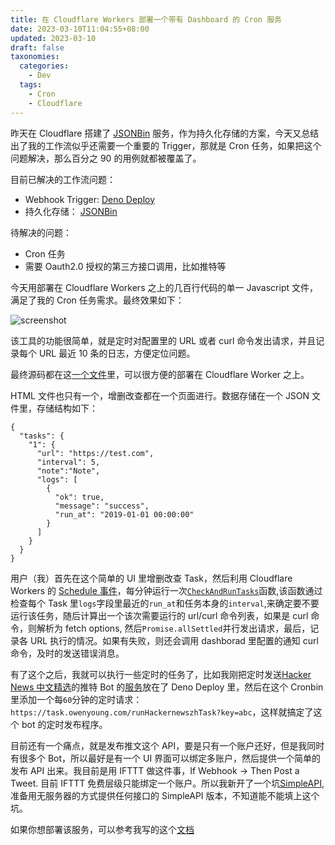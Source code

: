 ```yaml
---
title: 在 Cloudflare Workers 部署一个带有 Dashboard 的 Cron 服务
date: 2023-03-10T11:04:55+08:00
updated: 2023-03-10
draft: false
taxonomies:
  categories:
    - Dev
  tags:
    - Cron
    - Cloudflare
---
```


昨天在 Cloudflare 搭建了 [JSONBin](@content/blog/jsonbin.md) 服务，作为持久化存储的方案，今天又总结出了我的工作流似乎还需要一个重要的 Trigger，那就是 Cron 任务，如果把这个问题解决，那么百分之 90 的用例就都被覆盖了。

目前已解决的工作流问题：

- Webhook Trigger: [Deno Deploy](https://deno.com/deploy)
- 持久化存储： [JSONBin](@content/blog/jsonbin.md)

<!-- more -->

待解决的问题：

- Cron 任务
- 需要 Oauth2.0 授权的第三方接口调用，比如推特等

今天用部署在 Cloudflare Workers 之上的几百行代码的单一 Javascript 文件，满足了我的 Cron 任务需求。最终效果如下：

![screenshot](./cronbin3.png)

该工具的功能很简单，就是定时对配置里的 URL 或者 curl 命令发出请求，并且记录每个 URL 最近 10 条的日志，方便定位问题。

最终源码都在这[一个文件](https://github.com/theowenyoung/blog/blob/main/scripts/cronbin/main.js)里，可以很方便的部署在 Cloudflare Worker 之上。

HTML 文件也只有一个，增删改查都在一个页面进行。数据存储在一个 JSON 文件里，存储结构如下：

```
{
  "tasks": {
    "1": {
      "url": "https://test.com",
      "interval": 5,
      "note":"Note",
      "logs": [
        {
          "ok": true,
          "message": "success",
          "run_at": "2019-01-01 00:00:00"
        }
      ]
    }
  }
}

```

用户（我）首先在这个简单的 UI 里增删改查 Task，然后利用 Cloudflare Workers 的 [Schedule 事件](https://developers.cloudflare.com/workers/runtime-apis/scheduled-event/)，每分钟运行一次[`CheckAndRunTasks`](https://github.com/theowenyoung/blog/blob/53afd7aaf518523544a1fc37cddbe00c6f2f3b4a/scripts/cronbin/main.js#L348)函数,该函数通过检查每个 Task 里`logs`字段里最近的`run_at`和任务本身的`interval`,来确定要不要运行该任务，随后计算出一个该次需要运行的 url/curl 命令列表，如果是 curl 命令，则解析为 fetch options, 然后`Promise.allSettled`并行发出请求，最后，记录各 URL 执行的情况。如果有失败，则还会调用 dashborad 里配置的通知 curl 命令，及时的发送错误消息。

有了这个之后，我就可以执行一些定时的任务了，比如我刚把定时发送[Hacker News 中文精选](https://twitter.com/HackerNewsZh)的推特 Bot 的[服务](https://github.com/theowenyoung/blog/blob/main/scripts/hackernewszh/mod.js#L14)放在了 Deno Deploy 里，然后在这个 Cronbin 里添加一个每`60`分钟的定时请求： `https://task.owenyoung.com/runHackernewszhTask?key=abc`，这样就搞定了这个 bot 的定时发布程序。

目前还有一个痛点，就是发布推文这个 API，要是只有一个账户还好，但是我同时有很多个 Bot，所以最好是有一个 UI 界面可以绑定多账户，然后提供一个简单的发布 API 出来。我目前是用 IFTTT 做这件事，If Webhook -> Then Post a Tweet. 目前 IFTTT 免费层级只能绑定一个账户。所以我新开了一个坑[SimpleAPI](https://github.com/theowenyoung/simpleapi),准备用无服务器的方式提供任何接口的 SimpleAPI 版本，不知道能不能填上这个坑。

如果你想部署该服务，可以参考我写的这个[文档](https://github.com/theowenyoung/blog/tree/main/scripts/cronbin)
